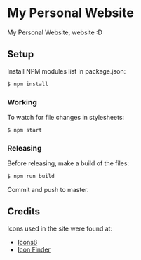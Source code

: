 # My Personal Website

My Personal Website, website :D

## Setup

Install NPM modules list in package.json:

```bash
$ npm install
```

### Working

To watch for file changes in stylesheets:

```bash
$ npm start
```

### Releasing

Before releasing, make a build of the files:

```bash
$ npm run build
```

Commit and push to master.

## Credits

Icons used in the site were found at:

- [Icons8](https://icons8.com/)
- [Icon Finder](https://www.iconfinder.com)
